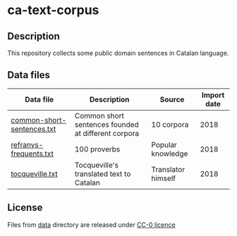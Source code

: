 # ca-text-corpus
## Description
This repository collects some public domain sentences in Catalan language.

## Data files
| Data file        | Description | Source | Import date |
| ------------- |-------------| -----| ---- |
| [common-short-sentences.txt](./data/common-short-sentences.txt) | Common short sentences founded at different corpora | 10 corpora | 2018 |
| [refranys-frequents.txt](./data/refranys-frequents.txt) | 100 proverbs | Popular knowledge  | 2018 |
| [tocqueville.txt](./data/tocqueville.txt) | Tocqueville's translated text to Catalan | Translator himself  | 2018 |

## License
Files from [data](./data) directory are released under [CC-0 licence](https://creativecommons.org/choose/zero/?lang=ca)



